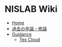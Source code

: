 # NISLAB Wiki

- [Home](/)
- [過去の卒論・修論](/all-thesis)
- [Guidance](/guidance)
  - [Tex Cloud](/guidance/tex-cloud.md)
